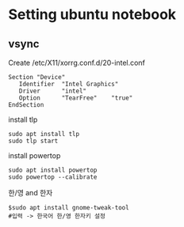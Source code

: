 # Setting ubuntu notebook
## vsync
Create /etc/X11/xorrg.conf.d/20-intel.conf
```
Section "Device"
   Identifier  "Intel Graphics"
   Driver      "intel"
   Option      "TearFree"    "true"
EndSection
```
install tlp
```
sudo apt install tlp
sudo tlp start
```
install powertop
```
sudo apt install powertop
sudo powertop --calibrate
```
한/영 and 한자
```
$sudo apt install gnome-tweak-tool
#입력 -> 한국어 한/영 한자키 설정
```
